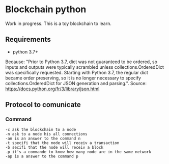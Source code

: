 # Blockchain python
Work in progress. This is a toy blockchain to learn.

## Requirements 
- python 3.7+

Because: "Prior to Python 3.7, dict was not guaranteed to be ordered, so inputs and outputs were typically scrambled unless collections.OrderedDict was specifically requested. Starting with Python 3.7, the regular dict became order preserving, so it is no longer necessary to specify collections.OrderedDict for JSON generation and parsing.". Source: 
https://docs.python.org/fr/3/library/json.html

## Protocol to comunicate

### Command
	-c ask the blockchain to a node
	-n ask to a node his all connections
	-an is an answer to the command n
	-t specifi that the node will receiv a transaction
	-b secifi that the node will receiv a block
	-p it's a commande to know how many node are in the same network
	-ap is a answer to the command p